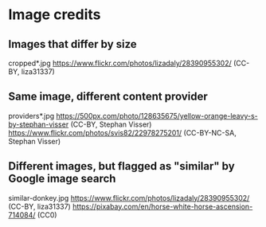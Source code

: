 # Image credits

## Images that differ by size
cropped*.jpg
https://www.flickr.com/photos/lizadaly/28390955302/ (CC-BY, liza31337)

## Same image, different content provider
providers*.jpg
https://500px.com/photo/128635675/yellow-orange-leavy-s-by-stephan-visser (CC-BY, Stephan Visser)
https://www.flickr.com/photos/svis82/22978275201/ (CC-BY-NC-SA, Stephan Visser)

## Different images, but flagged as "similar" by Google image search
similar-donkey.jpg
https://www.flickr.com/photos/lizadaly/28390955302/ (CC-BY, liza31337)
https://pixabay.com/en/horse-white-horse-ascension-714084/ (CC0)
